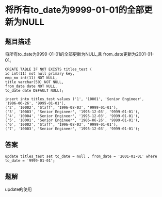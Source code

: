 # 将所有to_date为9999-01-01的全部更新为NULL

## 题目描述

将所有to_date为9999-01-01的全部更新为NULL,且 from_date更新为2001-01-01。

```mysql
CREATE TABLE IF NOT EXISTS titles_test (
id int(11) not null primary key,
emp_no int(11) NOT NULL,
title varchar(50) NOT NULL,
from_date date NOT NULL,
to_date date DEFAULT NULL);

insert into titles_test values ('1', '10001', 'Senior Engineer', '1986-06-26', '9999-01-01'),
('2', '10002', 'Staff', '1996-08-03', '9999-01-01'),
('3', '10003', 'Senior Engineer', '1995-12-03', '9999-01-01'),
('4', '10004', 'Senior Engineer', '1995-12-03', '9999-01-01'),
('5', '10001', 'Senior Engineer', '1986-06-26', '9999-01-01'),
('6', '10002', 'Staff', '1996-08-03', '9999-01-01'),
('7', '10003', 'Senior Engineer', '1995-12-03', '9999-01-01');
```

## 答案

```mysql
update titles_test set to_date = null , from_date = '2001-01-01' where to_date = '9999-01-01';
```

## 题解

update的使用